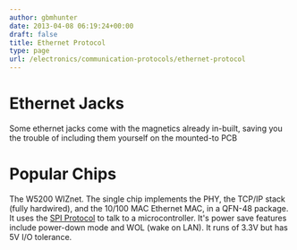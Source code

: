 ```yaml
---
author: gbmhunter
date: 2013-04-08 06:19:24+00:00
draft: false
title: Ethernet Protocol
type: page
url: /electronics/communication-protocols/ethernet-protocol
---
```


# Ethernet Jacks

Some ethernet jacks come with the magnetics already in-built, saving you the trouble of including them yourself on the mounted-to PCB

# Popular Chips

The W5200 WIZnet. The single chip implements the PHY, the TCP/IP stack (fully hardwired), and the 10/100 MAC Ethernet MAC, in a QFN-48 package. It uses the [SPI Protocol](http://blog.mbedded.ninja/electronics/circuit-design/communication-protocols/spi-protocol) to talk to a microcontroller. It's power save features include power-down mode and WOL (wake on LAN). It runs of 3.3V but has 5V I/O tolerance.
